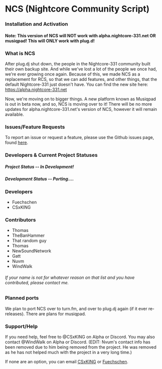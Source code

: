 # NCS (Nightcore Community Script)

### Installation and Activation

#### Note: This version of NCS will NOT work with alpha.nightcore-331.net OR musiqpad! This will ONLY work with plug.d!

### What is NCS

After plug.dj shut down, the people in the Nightcore-331 community built their own backup site. And while we've lost a lot of the people
we once had, we're ever growing once again. Because of this, we made NCS as a replacement for RCS, so that we can add features,
and other things, that the default Nightcore-331 just doesn't have. You can find the new site here: https://alpha.nightcore-331.net

Now, we're moving on to bigger things. A new platform known as Musiqpad is out in beta now, and so, NCS is moving over to it! There will be no more updates for alpha.nightcore-331.net's version of NCS, however it will remain available.

### Issues/Feature Requests

To report an issue or request a feature, please use the Github issues page, found [here](https://github.com/bentenz5/NCS_PlugDj/issues).

### Developers & Current Project Statuses
##### Project Status -- In Development!
##### Development Status -- Porting....

### Developers
* Fuechschen
* CSxKING

### Contributors
* Thomas
* TheBanHammer
* That random guy
* Thomas
* NewSoundNetwork
* Gatt
* Nuvm
* WindWalk

###### If your name is not for whatever reason on that list and you have contributed, please contact me.

### Planned ports
We plan to port NCS over to turn.fm, and over to plug.dj again (if it ever re-releases). There are plans for musiqpad.

### Support/Help
If you need help, feel free to @CSxKING on Alpha or Discord. You may also contact @WindWalk on Alpha or Discord. (EDIT: Nvum's contact info has been removed due to him being removed from the project. He was removed as he has not helped much with the project in a very long time.)

If none are an option, you can email [CSxKING](mailto:csxking@electricgaming.ga) or [Fuechschen](mailto:me@fuechschen.org).
